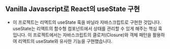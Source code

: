 ## Vanilla Javascript로 React의 useState 구현

- 이 프로젝트는 리액트의 useState 훅을 바닐라 자바스크립트로 구현한 것입니다. useState는 리액트의 함수형 컴포넌트에서 상태를 관리할 수 있게 해주는 핵심 훅입니다. 이 프로젝트에서는 자바스크립트의 클로저(Closure)와 객체 패턴을 활용하여 리액트의 useState와 유사한 기능을 구현했습니다.
